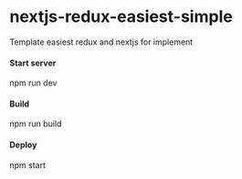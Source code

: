 # nextjs-redux-easiest-simple
Template easiest redux and nextjs for implement

#### Start server ####
npm run dev

#### Build ####
npm run build

#### Deploy ####
npm start

